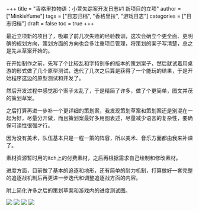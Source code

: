 +++
title = "香格里拉物语：小萱失踪案开发日志#1 新项目的立项"
author = ["MinkieYume"]
tags = ["日志归档", "香格里拉", "游戏日志"]
categories = ["日志归档"]
draft = false
toc = true
+++

最近立项新的项目了，吸取了前几次失败的经验教训，这次会确立个更全面、更明确的规划方向，策划方面的方向也会多注重项目管理，将策划的案子写清楚，总之是先从草案开始的。

在开始制作之前，先写了个比较乱和字特别多的版本的策划案子，然后就试着用桌游的形式做了几个原型测试，迭代了几次之后算是获得了一个能玩的结果，于是开始程序这边的原型测试和开发了。

然后开发过程中感觉那个案子太乱了，于是精简了许多，做了个更简单，图文并茂的策划草案。

之后打算再进一步补一个更详细的策划案，我发现策划草案和策划案还是别混在一起为好，尽量分开做，而且策划案最好多用图表述，尽量减少语言的复杂性，要确保可读性很强才行。

因为没有美术，队伍基本只是一程一策的阵容，所以美术、音乐方面都由我来补课了。

素材资源暂时用的itch上的付费素材，之后再根据需求自己绘制和修改素材。

进度方面，目前做了基本的追逐和地形，还有简单的耐力机制，打算做好一套完整的追逐战机制后再更进一步迭代和调整追逐战方面的内容。

附上简化许多之后的策划草案和游戏内的进度测试图。

![](https://i1.hdslb.com/bfs/new_dyn/watermark/fac1770080c65b2e77df46833308408332190208.png@1192w.avif)
![](https://i1.hdslb.com/bfs/new_dyn/watermark/90530770e8a6178f86fb7c265ad26f4632190208.png@1192w.avif)
![](https://i1.hdslb.com/bfs/new_dyn/watermark/0ae786ea8b4aa13b2f6980b1037f10f332190208.png@1192w.avif)
![](https://i1.hdslb.com/bfs/new_dyn/watermark/53dee1a5a392492737c11d55a3ed895c32190208.png@1192w.avif)
